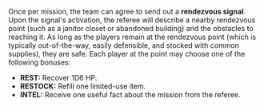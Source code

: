Once per mission, the team can agree to send out a **rendezvous signal**. Upon the signal's activation, the referee will describe a nearby rendezvous point (such as a janitor closet or abandoned building) and the obstacles to reaching it. As long as the players remain at the rendezvous point (which is typically out-of-the-way, easily defensible, and stocked with common supplies), they are safe. Each player at the point may choose one of the following bonuses:
- **REST:** Recover 1D6 HP.
- **RESTOCK:** Refill one limited-use item.
- **INTEL:** Receive one useful fact about the mission from the referee.